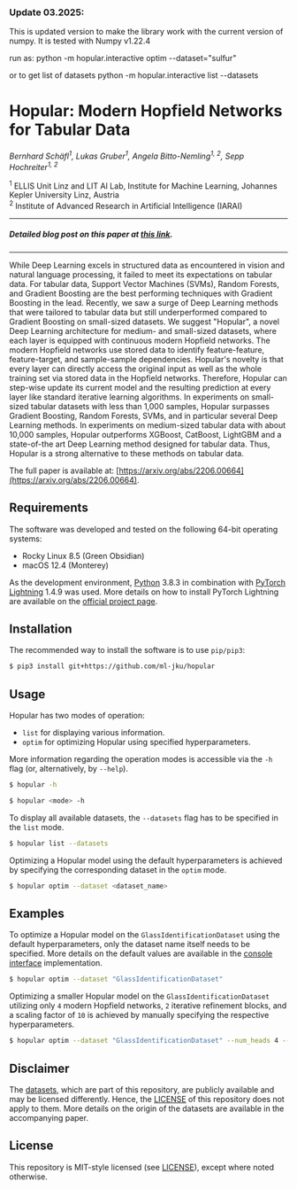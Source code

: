 
### Update 03.2025:
This is updated version to make the library work with the current version of numpy. It is tested with Numpy v1.22.4

run as:   python -m hopular.interactive optim --dataset="sulfur"

or to get list of datasets
python -m hopular.interactive list --datasets

# Hopular: Modern Hopfield Networks for Tabular Data

_Bernhard Schäfl<sup>1</sup>, Lukas Gruber<sup>1</sup>,
Angela Bitto-Nemling<sup>1, 2</sup>, Sepp Hochreiter<sup>1, 2</sup>_

<sup>1</sup> ELLIS Unit Linz and LIT AI Lab, Institute for Machine Learning, Johannes Kepler University Linz, Austria  
<sup>2</sup> Institute of Advanced Research in Artificial Intelligence (IARAI)

---

##### Detailed blog post on this paper at [this link](https://ml-jku.github.io/hopular/).

---

While Deep Learning excels in structured data as encountered in vision and natural language processing, it failed to
meet its expectations on tabular data. For tabular data, Support Vector Machines (SVMs), Random Forests, and Gradient
Boosting are the best performing techniques with Gradient Boosting in the lead. Recently, we saw a surge of Deep
Learning methods that were tailored to tabular data but still underperformed compared to Gradient Boosting on
small-sized datasets. We suggest "Hopular", a novel Deep Learning architecture for medium- and small-sized datasets,
where each layer is equipped with continuous modern Hopfield networks. The modern Hopfield networks use stored data to
identify feature-feature, feature-target, and sample-sample dependencies. Hopular's novelty is that every layer can
directly access the original input as well as the whole training set via stored data in the Hopfield networks.
Therefore, Hopular can step-wise update its current model and the resulting prediction at every layer like standard
iterative learning algorithms. In experiments on small-sized tabular datasets with less than 1,000 samples, Hopular
surpasses Gradient Boosting, Random Forests, SVMs, and in particular several Deep Learning methods. In experiments on
medium-sized tabular data with about 10,000 samples, Hopular outperforms XGBoost, CatBoost, LightGBM and a state-of-the
art Deep Learning method designed for tabular data. Thus, Hopular is a strong alternative to these methods on tabular
data.

The full paper is available at: [https://arxiv.org/abs/2206.00664](https://arxiv.org/abs/2206.00664).

## Requirements

The software was developed and tested on the following 64-bit operating systems:

- Rocky Linux 8.5 (Green Obsidian)
- macOS 12.4 (Monterey)

As the development environment, [Python](https://www.python.org) 3.8.3 in combination
with [PyTorch Lightning](https://www.pytorchlightning.ai) 1.4.9 was used. More details on
how to install PyTorch Lightning are available on the [official project page](https://www.pytorchlightning.ai).

## Installation

The recommended way to install the software is to use `pip/pip3`:

```bash
$ pip3 install git+https://github.com/ml-jku/hopular
```

## Usage

Hopular has two modes of operation:

- `list` for displaying various information.
- `optim` for optimizing Hopular using specified hyperparameters.

More information regarding the operation modes is accessible via the `-h` flag (or, alternatively, by `--help`).

```bash
$ hopular -h
```

```bash
$ hopular <mode> -h
```

To display all available datasets, the `--datasets` flag has to be specified in the `list` mode.

```bash
$ hopular list --datasets 
```

Optimizing a Hopular model using the default hyperparameters is achieved by specifying the corresponding dataset in the
`optim` mode.

```bash
$ hopular optim --dataset <dataset_name>
```

## Examples

To optimize a Hopular model on the `GlassIdentificationDataset` using the default hyperparameters, only the dataset
name itself needs to be specified. More details on the default values are available in the
[console interface](hopular/interactive.py) implementation.

```bash
$ hopular optim --dataset "GlassIdentificationDataset"
```

Optimizing a smaller Hopular model on the `GlassIdentificationDataset` utilizing only `4` modern Hopfield networks, `2`
iterative refinement blocks, and a scaling factor of `10` is achieved by manually specifying the respective
hyperparameters.

```bash
$ hopular optim --dataset "GlassIdentificationDataset" --num_heads 4 --num_blocks 2 --scaling_factor 10
```

## Disclaimer

The [datasets](hopular/auxiliary/resources), which are part of this repository, are publicly available and may be
licensed differently. Hence, the [LICENSE](LICENSE) of this repository does not apply to them. More details on the
origin of the datasets are available in the accompanying paper.

## License

This repository is MIT-style licensed (see [LICENSE](LICENSE)), except where noted otherwise.